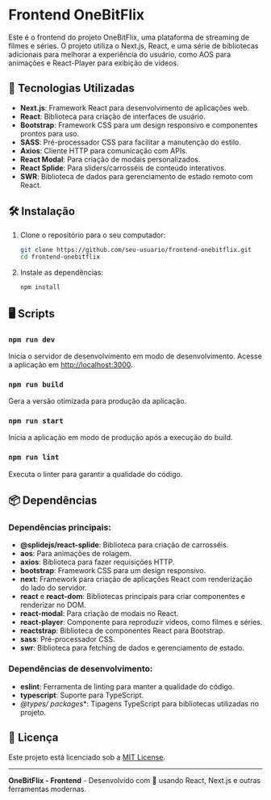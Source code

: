 
# Frontend OneBitFlix

Este é o frontend do projeto OneBitFlix, uma plataforma de streaming de filmes e séries. O projeto utiliza o Next.js, React, e uma série de bibliotecas adicionais para melhorar a experiência do usuário, como AOS para animações e React-Player para exibição de vídeos.

## 🚀 Tecnologias Utilizadas

- **Next.js**: Framework React para desenvolvimento de aplicações web.
- **React**: Biblioteca para criação de interfaces de usuário.
- **Bootstrap**: Framework CSS para um design responsivo e componentes prontos para uso.
- **SASS**: Pré-processador CSS para facilitar a manutenção do estilo.
- **Axios**: Cliente HTTP para comunicação com APIs.
- **React Modal**: Para criação de modais personalizados.
- **React Splide**: Para sliders/carrosséis de conteúdo interativos.
- **SWR**: Biblioteca de dados para gerenciamento de estado remoto com React.

## 🛠️ Instalação

1. Clone o repositório para o seu computador:

   ```bash
   git clone https://github.com/seu-usuario/frontend-onebitflix.git
   cd frontend-onebitflix
   ```

2. Instale as dependências:

   ```bash
   npm install
   ```

## 🖥️ Scripts

### `npm run dev`

Inicia o servidor de desenvolvimento em modo de desenvolvimento. Acesse a aplicação em [http://localhost:3000](http://localhost:3000).

### `npm run build`

Gera a versão otimizada para produção da aplicação.

### `npm run start`

Inicia a aplicação em modo de produção após a execução do build.

### `npm run lint`

Executa o linter para garantir a qualidade do código.

## 📦 Dependências

### Dependências principais:

- **@splidejs/react-splide**: Biblioteca para criação de carrosséis.
- **aos**: Para animações de rolagem.
- **axios**: Biblioteca para fazer requisições HTTP.
- **bootstrap**: Framework CSS para um design responsivo.
- **next**: Framework para criação de aplicações React com renderização do lado do servidor.
- **react** e **react-dom**: Bibliotecas principais para criar componentes e renderizar no DOM.
- **react-modal**: Para criação de modais no React.
- **react-player**: Componente para reproduzir vídeos, como filmes e séries.
- **reactstrap**: Biblioteca de componentes React para Bootstrap.
- **sass**: Pré-processador CSS.
- **swr**: Biblioteca para fetching de dados e gerenciamento de estado.

### Dependências de desenvolvimento:

- **eslint**: Ferramenta de linting para manter a qualidade do código.
- **typescript**: Suporte para TypeScript.
- **@types/* packages**: Tipagens TypeScript para bibliotecas utilizadas no projeto.


## 📄 Licença

Este projeto está licenciado sob a [MIT License](LICENSE).

---

**OneBitFlix - Frontend** - Desenvolvido com 💙 usando React, Next.js e outras ferramentas modernas.
